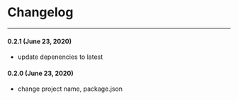 # Changelog
--------


#### 0.2.1 (June 23, 2020)
- update depenencies to latest

#### 0.2.0 (June 23, 2020)
- change project name, package.json